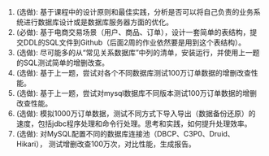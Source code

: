 1. (选做): 基于课程中的设计原则和最佳实践，分析是否可以将自己负责的业务系 统进行数据库设计或是数据库服务器方面的优化。
2. (必做): 基于电商交易场景（用户、商品、订单），设计一套简单的表结构，提交DDL的SQL文件到Github（后面2周的作业依然要是用到这个表结构）。 
3. (选做): 尽可能多的从“常见关系数据库”中列的清单，安装运行，并使用上一题 的SQL测试简单的增删改查。 
4. (选做): 基于上一题，尝试对各个不同数据库测试100万订单数据的增删改查性能。 
5. (选做): 基于上一题，尝试对mysql数据库不同版本测试100万订单数据的增删改查性能。 
6. (选做): 模拟1000万订单数据，测试不同方式下导入导出（数据备份还原）的速度，包括jdbc程序处理和命令行处理。思考和实践，如何提升处理效率。
7. (选做): 对MySQL配置不同的数据库连接池（DBCP、C3P0、Druid、Hikari）， 测试增删改查100万次，对比性能，生成报告。